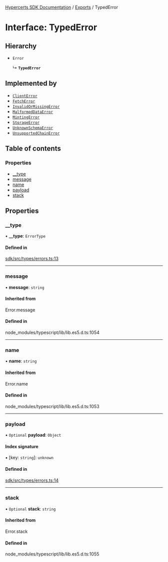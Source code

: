 [Hypercerts SDK Documentation](../README.md) / [Exports](../modules.md) / TypedError

# Interface: TypedError

## Hierarchy

- `Error`

  ↳ **`TypedError`**

## Implemented by

- [`ClientError`](../classes/ClientError.md)
- [`FetchError`](../classes/FetchError.md)
- [`InvalidOrMissingError`](../classes/InvalidOrMissingError.md)
- [`MalformedDataError`](../classes/MalformedDataError.md)
- [`MintingError`](../classes/MintingError.md)
- [`StorageError`](../classes/StorageError.md)
- [`UnknownSchemaError`](../classes/UnknownSchemaError.md)
- [`UnsupportedChainError`](../classes/UnsupportedChainError.md)

## Table of contents

### Properties

- [\_\_type](TypedError.md#__type)
- [message](TypedError.md#message)
- [name](TypedError.md#name)
- [payload](TypedError.md#payload)
- [stack](TypedError.md#stack)

## Properties

### \_\_type

• **\_\_type**: `ErrorType`

#### Defined in

[sdk/src/types/errors.ts:13](https://github.com/Network-Goods/hypercerts/blob/e1b6279/sdk/src/types/errors.ts#L13)

---

### message

• **message**: `string`

#### Inherited from

Error.message

#### Defined in

node_modules/typescript/lib/lib.es5.d.ts:1054

---

### name

• **name**: `string`

#### Inherited from

Error.name

#### Defined in

node_modules/typescript/lib/lib.es5.d.ts:1053

---

### payload

• `Optional` **payload**: `Object`

#### Index signature

▪ [key: `string`]: `unknown`

#### Defined in

[sdk/src/types/errors.ts:14](https://github.com/Network-Goods/hypercerts/blob/e1b6279/sdk/src/types/errors.ts#L14)

---

### stack

• `Optional` **stack**: `string`

#### Inherited from

Error.stack

#### Defined in

node_modules/typescript/lib/lib.es5.d.ts:1055
